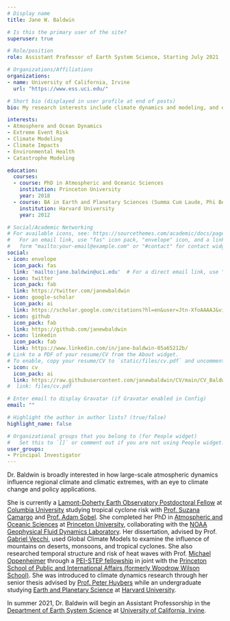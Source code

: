 ```yaml
---
# Display name
title: Jane W. Baldwin

# Is this the primary user of the site?
superuser: true

# Role/position
role: Assistant Professor of Earth System Science, Starting July 2021

# Organizations/Affiliations
organizations:
- name: University of California, Irvine
  url: "https://www.ess.uci.edu/"

# Short bio (displayed in user profile at end of posts)
bio: My research interests include climate dynamics and modeling, and extreme event risk.

interests:
- Atmosphere and Ocean Dynamics
- Extreme Event Risk
- Climate Modeling
- Climate Impacts
- Environmental Health
- Catastrophe Modeling

education:
  courses:
  - course: PhD in Atmospheric and Oceanic Sciences
    institution: Princeton University
    year: 2018
  - course: BA in Earth and Planetary Sciences (Summa Cum Laude, Phi Beta Kappa)
    institution: Harvard University
    year: 2012

# Social/Academic Networking
# For available icons, see: https://sourcethemes.com/academic/docs/page-builder/#icons
#   For an email link, use "fas" icon pack, "envelope" icon, and a link in the
#   form "mailto:your-email@example.com" or "#contact" for contact widget.
social:
- icon: envelope
  icon_pack: fas
  link: 'mailto:jane.baldwin@uci.edu'  # For a direct email link, use "mailto:jane.baldwin@uci.edu".
- icon: twitter
  icon_pack: fab
  link: https://twitter.com/janewbaldwin
- icon: google-scholar
  icon_pack: ai
  link: https://scholar.google.com/citations?hl=en&user=Jtn-XfoAAAAJ&view_op=list_works&gmla=AJsN-F5AY98csVTmspglBaUmos90VcC8Ci-Hy_9PE-8uhF0SB9oEsNOhLR66oLIUHqpH1LGnVVHNeq9vleJo7Ue-ZbuBR-8gyFeTyLdGG6YmBGO4XoEGWsk
- icon: github
  icon_pack: fab
  link: https://github.com/janewbaldwin
- icon: linkedin
  icon_pack: fab
  link: https://www.linkedin.com/in/jane-baldwin-05a65212b/
# Link to a PDF of your resume/CV from the About widget.
# To enable, copy your resume/CV to `static/files/cv.pdf` and uncomment the lines below.
- icon: cv
  icon_pack: ai
  link: https://raw.githubusercontent.com/janewbaldwin/CV/main/CV_Baldwin_Jane.pdf?token=AJCP7MXTX5MO7MVETEQDIYLALKVCO
#  link: files/cv.pdf

# Enter email to display Gravatar (if Gravatar enabled in Config)
email: ""

# Highlight the author in author lists? (true/false)
highlight_name: false

# Organizational groups that you belong to (for People widget)
#   Set this to `[]` or comment out if you are not using People widget.
user_groups:
- Principal Investigator
---
```


Dr. Baldwin is broadly interested in how large-scale atmospheric dynamics influence regional climate and climatic extremes, with an eye to climate change and policy applications.

She is currently a [Lamont-Doherty Earth Observatory Postdoctoral Fellow](https://www.ldeo.columbia.edu/about-ldeo/office-director/postdoctoral-fellowship-earth-environmental-and-ocean-sciences) at [Columbia University](https://www.columbia.edu/) studying tropical cyclone risk with [Prof. Suzana Camargo](https://www.ldeo.columbia.edu/~suzana/) and [Prof. Adam Sobel](http://www.columbia.edu/~ahs131/home.html).
She completed her PhD in [Atmospheric and Oceanic Sciences](https://aos.princeton.edu/) at [Princeton University](https://www.princeton.edu/), collaborating with the [NOAA Geophysical Fluid Dynamics Laboratory](https://www.gfdl.noaa.gov/).
Her dissertation, advised by Prof. [Gabriel Vecchi](https://vecchi.princeton.edu/people/gabriel-vecchi), used Global Climate Models to examine the influence of mountains on deserts, monsoons, and tropical cyclones.
She also researched temporal structure and risk of heat waves with Prof. [Michael Oppenheimer](https://scholar.princeton.edu/oppenheimer) through a [PEI-STEP fellowship](https://environment.princeton.edu/education/graduate-certificate-in-environmental-studies/hmei-step-program/) in joint with the [Princeton School of Public and International Affairs (formerly Woodrow Wilson School)](https://spia.princeton.edu/).
She was introduced to climate dynamics research through her senior thesis advised by [Prof. Peter Huybers](http://www.people.fas.harvard.edu/~phuybers/) while an undergraduate studying [Earth and Planetary Science](https://eps.harvard.edu/) at [Harvard University](https://www.harvard.edu/).

In summer 2021, Dr. Baldwin will begin an Assistant Professorship in the [Department of Earth System Science](https://www.ess.uci.edu/) at [University of California, Irvine](https://uci.edu/).
